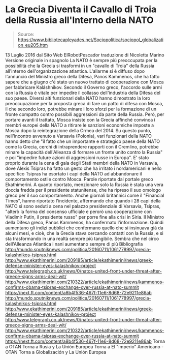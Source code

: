 # La Grecia Diventa il Cavallo di Troia della Russia all'Interno della NATO

> Source: https://www.bibliotecapleyades.net/Sociopolitica/sociopol_globalization_eu205.htm

13 Luglio 2016
dal Sito Web ElRobotPescador
traduzione di Nicoletta Marino
Versione originale in spagnolo
La NATO è sempre più preoccupata per la possibilità che la Grecia si trasformi in un "cavallo di Troia" della Russia all'interno dell'organizzazione atlantica.
L'allarme si è diffuso dopo l'annuncio del Ministro greco della Difesa, Panos Kammenos, che ha fatto sapere che a giugno c'è stato un nuovo trattato di cooperazione con Mosca per fabbricare Kaláshnikov.
Secondo il Governo greco, l'accordo sulle armi con la Russia è vitale per impedire il collasso dell'industria della Difesa del suo paese.
Diversi alti funzionari della NATO hanno dimostrato la loro preoccupazione per la proposta greca di fare un patto di difesa con Mosca, il che secondo loro, potrebbe minare i loro sforzi per la formazione di un fronte compatto contro possibili aggressioni da parte della Russia.
Però, per portare avanti il trattato, Mosca insiste con la Grecia affinché convinca i membri europei della NATO a ritirare le sanzioni economiche imposte a Mosca dopo la reintegrazione della Crmea del 2014.
Su questo punto, nell'incontro avvenuto a Varsavia (Polonia), vari funzionari della NATO hanno detto che
"il fatto che un importante e strategico paese della NATO come la Grecia, cerchi di intraprendere rapporti con il Cremlino, potrebbe minare la capacità dell'Alleanza di formare un fronte unito contro la Russia" e poi "impedire future azioni di aggressioni russe in Europa".
E' stato proprio durante la cena di gala degli Stati membri della NATO in Varsavia, dove Alexis Tsipras ha fatto un gesto che ha irritato i nordamericani e nello specifico Tsipras ha esortato i capi della NATO ad abbandonare il comportamento ostile contro Mosca. Parole riportate dal portale greco Ekathimerini.
A quanto riportato, menzionare solo la Russia è stata una vera doccia fredda per il presidente statunitense, che ha ripreso il suo omologo greco per il suo comportamento.
Anche giornali britannici come il "Financial Times", hanno riportato l'incidente, affermando che quando i 28 capi della NATO si sono seduti a cena nel palazzo presidenziale di Varsavia, Tsipras,
"alterò la forma del consenso ufficiale e perorò una cooperazione con Vladimir Putin, il presidente russo" per porre fine alla crisi in Siria.
Il Ministro della Difesa greco, Panos Kammenos, ha confermato l'informazione.
Quindi aumentano gli indizi pubblici che confermano quello che si insinuava già da alcuni mesi, e cioè, che la Grecia stava cercando contatti con la Russia, e si sta trasformando in una realtà sempre più tangibile.
Sembra che nel circo dell'Alleanza Atlantica i nani aumentano sempre di più
Bibliografia
http://mundo.sputniknews.com/politica/20160711/1061778997/grecia-kalashnikos-tsipras.html http://www.ekathimerini.com/209185/article/ekathimerini/news/greek-defense-minister-eyes-kalashnikov-project http://www.telegraph.co.uk/news/0/natos-united-front-under-threat-after-greece-signs-arms-deal-wit/ http://www.ekathimerini.com/210322/article/ekathimerini/news/kammenos-confirms-obama-tsipras-exchange-over-russia-at-nato-summit https://next.ft.com/content/a8b4f536-467f-11e6-8d68-72e9211e86ab
http://mundo.sputniknews.com/politica/20160711/1061778997/grecia-kalashnikos-tsipras.html
http://www.ekathimerini.com/209185/article/ekathimerini/news/greek-defense-minister-eyes-kalashnikov-project
http://www.telegraph.co.uk/news/0/natos-united-front-under-threat-after-greece-signs-arms-deal-wit/
http://www.ekathimerini.com/210322/article/ekathimerini/news/kammenos-confirms-obama-tsipras-exchange-over-russia-at-nato-summit
https://next.ft.com/content/a8b4f536-467f-11e6-8d68-72e9211e86ab
Torna a OTAN
Torna a Rusia y La Unión Europea
Torna a El "Imperio" Americano - OTAN
Torna a Globalización y La Unión Europea

